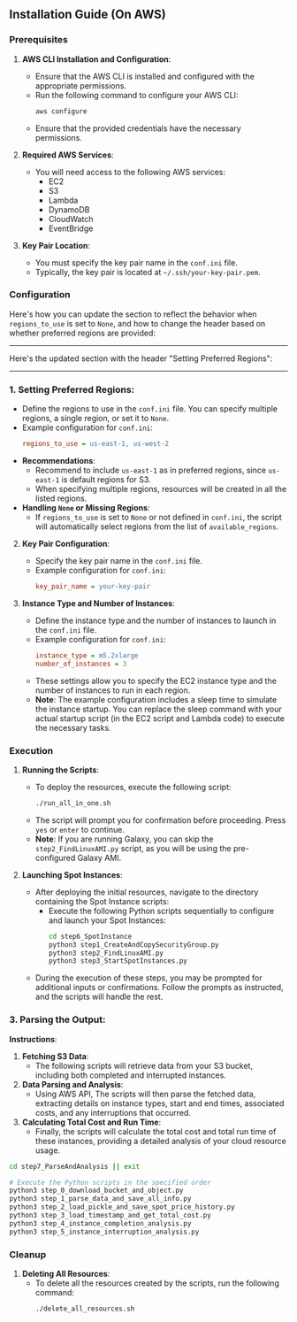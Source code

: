 ## Installation Guide (On AWS)

### Prerequisites

1. **AWS CLI Installation and Configuration**:
   - Ensure that the AWS CLI is installed and configured with the appropriate permissions.
   - Run the following command to configure your AWS CLI:
     ```bash
     aws configure
     ```
   - Ensure that the provided credentials have the necessary permissions.

2. **Required AWS Services**:
   - You will need access to the following AWS services:
     - EC2
     - S3
     - Lambda
     - DynamoDB
     - CloudWatch
     - EventBridge

3. **Key Pair Location**:
   - You must specify the key pair name in the `conf.ini` file.
   - Typically, the key pair is located at `~/.ssh/your-key-pair.pem`.

### Configuration

Here's how you can update the section to reflect the behavior when `regions_to_use` is set to `None`, and how to change the header based on whether preferred regions are provided:

---

Here's the updated section with the header "Setting Preferred Regions":

---

### 1. **Setting Preferred Regions**:
   - Define the regions to use in the `conf.ini` file. You can specify multiple regions, a single region, or set it to `None`.
   - Example configuration for `conf.ini`:
     ```ini
     regions_to_use = us-east-1, us-west-2
     ```
   - **Recommendations**:
     - Recommend to include `us-east-1` as in preferred regions, since `us-east-1` is default regions for S3.
     - When specifying multiple regions, resources will be created in all the listed regions.
   - **Handling `None` or Missing Regions**:
     - If `regions_to_use` is set to `None` or not defined in `conf.ini`, the script will automatically select regions from the list of `available_regions`.

2. **Key Pair Configuration**:
   - Specify the key pair name in the `conf.ini` file.
   - Example configuration for `conf.ini`:
     ```ini
     key_pair_name = your-key-pair
     ```

3. **Instance Type and Number of Instances**:
   - Define the instance type and the number of instances to launch in the `conf.ini` file.
   - Example configuration for `conf.ini`:
     ```ini
     instance_type = m5.2xlarge
     number_of_instances = 3
     ```
   - These settings allow you to specify the EC2 instance type and the number of instances to run in each region.
   - **Note**: The example configuration includes a sleep time to simulate the instance startup. You can replace the sleep command with your actual startup script (in the EC2 script and Lambda code) to execute the necessary tasks.

### Execution

1. **Running the Scripts**:
   - To deploy the resources, execute the following script:
     ```bash
     ./run_all_in_one.sh
     ```
   - The script will prompt you for confirmation before proceeding. Press `yes` or `enter` to continue.
   - **Note**: If you are running Galaxy, you can skip the `step2_FindLinuxAMI.py` script, as you will be using the pre-configured Galaxy AMI.

2. **Launching Spot Instances**:
   - After deploying the initial resources, navigate to the directory containing the Spot Instance scripts:
     - Execute the following Python scripts sequentially to configure and launch your Spot Instances:
       ```bash
       cd step6_SpotInstance
       python3 step1_CreateAndCopySecurityGroup.py         
       python3 step2_FindLinuxAMI.py
       python3 step3_StartSpotInstances.py
       ```
   - During the execution of these steps, you may be prompted for additional inputs or confirmations. Follow the prompts as instructed, and the scripts will handle the rest.

### 3. **Parsing the Output**:

**Instructions**:

1. **Fetching S3 Data**:
   - The following scripts will retrieve data from your S3 bucket, including both completed and interrupted instances.
2. **Data Parsing and Analysis**:
   - Using AWS API, The scripts will then parse the fetched data, extracting details on instance types, start and end times, associated costs, and any interruptions that occurred.
3. **Calculating Total Cost and Run Time**:
   - Finally, the scripts will calculate the total cost and total run time of these instances, providing a detailed analysis of your cloud resource usage.

```bash
cd step7_ParseAndAnalysis || exit

# Execute the Python scripts in the specified order
python3 step_0_download_bucket_and_object.py
python3 step_1_parse_data_and_save_all_info.py
python3 step_2_load_pickle_and_save_spot_price_history.py
python3 step_3_load_timestamp_and_get_total_cost.py
python3 step_4_instance_completion_analysis.py
python3 step_5_instance_interruption_analysis.py
```


### Cleanup

1. **Deleting All Resources**:
   - To delete all the resources created by the scripts, run the following command:
     ```bash
     ./delete_all_resources.sh
     ```
